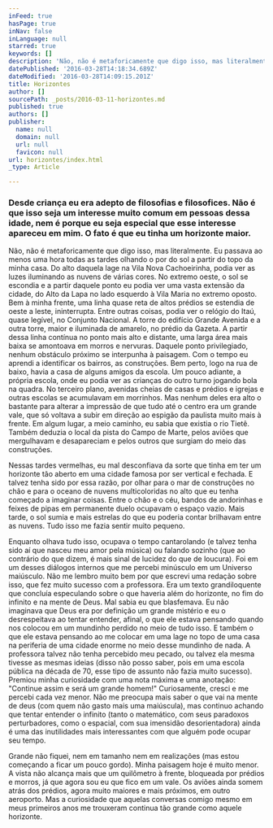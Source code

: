 ```yaml
---
inFeed: true
hasPage: true
inNav: false
inLanguage: null
starred: true
keywords: []
description: 'Não, não é metaforicamente que digo isso, mas literalmente. Eu passava ao menos uma hora todas as tardes olhando o por do sol a partir do topo da minha casa. Do alto daquela lage na Vila Nova Cachoeirinha, podia ver as luzes iluminando as nuvens de várias cores. No extremo oeste, o sol se escondia e a partir daquele ponto eu podia ver uma vasta extensão da cidade, do Alto da Lapa no lado esquerdo à Vila Maria no extremo oposto. Bem à minha frente, uma linha quase reta de altos prédios se estendia de oeste a leste, ininterrupta. Entre outras coisas, podia ver o relógio do Itaú, quase legível, no Conjunto Nacional. A torre do edifício Grande Avenida e a outra torre, maior e iluminada de amarelo, no prédio da Gazeta. A partir dessa linha contínua no ponto mais alto e distante, uma larga área mais baixa se amontoava em morros e nervuras. Daquele ponto privilegiado, nenhum obstáculo próximo se interpunha à paisagem. Com o tempo eu aprendi a identificar os bairros, as construções. Bem perto, logo na rua de baixo, havia a casa de alguns amigos da escola. Um pouco adiante, a própria escola, onde eu podia ver as crianças do outro turno jogando bola na quadra. No terceiro plano, avenidas cheias de casas e prédios e igrejas e outras escolas se acumulavam em morrinhos. Mas nenhum deles era alto o bastante para alterar a impressão de que tudo até o centro era um grande vale, que só voltava a subir em direção ao espigão da paulista muito mais à frente. Em algum lugar, a meio caminho, eu sabia que existia o rio Tietê. Também deduzia o local da pista do Campo de Marte, pelos aviões que mergulhavam e desapareciam e pelos outros que surgiam do meio das construções.'
datePublished: '2016-03-28T14:18:34.689Z'
dateModified: '2016-03-28T14:09:15.201Z'
title: Horizontes
author: []
sourcePath: _posts/2016-03-11-horizontes.md
published: true
authors: []
publisher:
  name: null
  domain: null
  url: null
  favicon: null
url: horizontes/index.html
_type: Article

---
```

### Desde criança eu era adepto de filosofias e filosofices. Não é que isso seja um interesse muito comum em pessoas dessa idade, nem é porque eu seja especial que esse interesse apareceu em mim. O fato é que eu tinha um horizonte maior. 

Não, não é metaforicamente que digo isso, mas literalmente. Eu passava ao menos uma hora todas as tardes olhando o por do sol a partir do topo da minha casa. Do alto daquela lage na Vila Nova Cachoeirinha, podia ver as luzes iluminando as nuvens de várias cores. No extremo oeste, o sol se escondia e a partir daquele ponto eu podia ver uma vasta extensão da cidade, do Alto da Lapa no lado esquerdo à Vila Maria no extremo oposto. Bem à minha frente, uma linha quase reta de altos prédios se estendia de oeste a leste, ininterrupta. Entre outras coisas, podia ver o relógio do Itaú, quase legível, no Conjunto Nacional. A torre do edifício Grande Avenida e a outra torre, maior e iluminada de amarelo, no prédio da Gazeta. A partir dessa linha contínua no ponto mais alto e distante, uma larga área mais baixa se amontoava em morros e nervuras. Daquele ponto privilegiado, nenhum obstáculo próximo se interpunha à paisagem. Com o tempo eu aprendi a identificar os bairros, as construções. Bem perto, logo na rua de baixo, havia a casa de alguns amigos da escola. Um pouco adiante, a própria escola, onde eu podia ver as crianças do outro turno jogando bola na quadra. No terceiro plano, avenidas cheias de casas e prédios e igrejas e outras escolas se acumulavam em morrinhos. Mas nenhum deles era alto o bastante para alterar a impressão de que tudo até o centro era um grande vale, que só voltava a subir em direção ao espigão da paulista muito mais à frente. Em algum lugar, a meio caminho, eu sabia que existia o rio Tietê. Também deduzia o local da pista do Campo de Marte, pelos aviões que mergulhavam e desapareciam e pelos outros que surgiam do meio das construções.

Nessas tardes vermelhas, eu mal desconfiava da sorte que tinha em ter um horizonte tão aberto em uma cidade famosa por ser vertical e fechada. E talvez tenha sido por essa razão, por olhar para o mar de construções no chão e para o oceano de nuvens multicoloridas no alto que eu tenha começado a imaginar coisas. Entre o chão e o céu, bandos de andorinhas e feixes de pipas em permanente duelo ocupavam o espaço vazio. Mais tarde, o sol sumia e mais estrelas do que eu poderia contar brilhavam entre as nuvens. Tudo isso me fazia sentir muito pequeno. 

Enquanto olhava tudo isso, ocupava o tempo cantarolando (e talvez tenha sido aí que nasceu meu amor pela música) ou falando sozinho (que ao contrário do que dizem, é mais sinal de lucidez do que de loucura). Foi em um desses diálogos internos que me percebi minúsculo em um Universo maiúsculo. Não me lembro muito bem por que escrevi uma redação sobre isso, que fez muito sucesso com a professora. Era um texto grandiloquente que concluía especulando sobre o que haveria além do horizonte, no fim do infinito e na mente de Deus. Mal sabia eu que blasfemava. Eu não imaginava que Deus era por definição um grande mistério e eu o desrespeitava ao tentar entender, afinal, o que ele estava pensando quando nos colocou em um mundinho perdido no meio de tudo isso. E também o que ele estava pensando ao me colocar em uma lage no topo de uma casa na periferia de uma cidade enorme no meio desse mundinho de nada. A professora talvez não tenha percebido meu pecado, ou talvez ela mesma tivesse as mesmas ideias (disso não posso saber, pois em uma escola pública na década de 70, esse tipo de assunto não fazia muito sucesso). Premiou minha curiosidade com uma nota máxima e uma anotação: "Continue assim e será um grande homem!" Curiosamente, cresci e me percebi cada vez menor. Não me preocupa mais saber o que vai na mente de deus (com quem não gasto mais uma maiúscula), mas continuo achando que tentar entender o infinito (tanto o matemático, com seus paradoxos perturbadores, como o espacial, com sua imensidão desorientadora) ainda é uma das inutilidades mais interessantes com que alguém pode ocupar seu tempo. 

Grande não fiquei, nem em tamanho nem em realizações (mas estou começando a ficar um pouco gordo). Minha paisagem hoje é muito menor. A vista não alcança mais que um quilômetro à frente, bloqueada por prédios e morros, já que agora sou eu que fico em um vale. Os aviões ainda somem atrás dos prédios, agora muito maiores e mais próximos, em outro aeroporto. Mas a curiosidade que aquelas conversas comigo mesmo em meus primeiros anos me trouxeram continua tão grande como aquele horizonte.